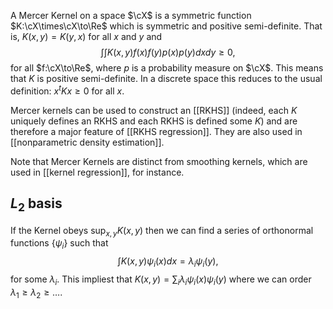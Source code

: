 A Mercer Kernel on a space $\cX$ is a symmetric function $K:\cX\times\cX\to\Re$ which is symmetric and positive semi-definite. That is, $K(x,y) = K(y,x)$ for all $x$ and $y$ and 
$$
\int\int K(x,y)f(x)f(y)p(x)p(y)dxdy\geq 0,
$$
for all $f:\cX\to\Re$, where $p$ is a probability measure on $\cX$. This means that $K$ is positive semi-definite. In a discrete space this reduces to the usual definition: $x^t K x\geq 0$ for all $x$. 

Mercer kernels can be used to construct an [[RKHS]] (indeed, each $K$ uniquely defines an RKHS and each RKHS is defined some $K$) and are therefore a major feature of [[RKHS regression]]. They are also used in [[nonparametric density estimation]]. 

Note that Mercer Kernels are distinct from smoothing kernels, which are used in [[kernel regression]], for instance. 

## $L_2$ basis 

If the Kernel obeys $\sup_{x,y} K(x,y)$ then we can find a series of orthonormal functions $\{\psi_i\}$ such that $$\int K(x,y)\psi_i(x)dx = \lambda_i\psi_i(y),$$
for some $\lambda_i$. This impliest that $K(x,y) = \sum_{i}\lambda_i \psi_i(x)\psi_i(y)$ where we can order $\lambda_1\geq \lambda_2\geq \dots$. 


